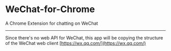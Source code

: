 WeChat-for-Chrome
=================

A Chrome Extension for chatting on WeChat

---

Since there's no web API for WeChat, this app will be copying the structure of the WeChat web client [https://wx.qq.com/](https://wx.qq.com/)
